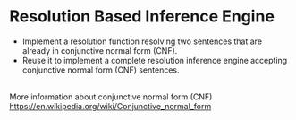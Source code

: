 # Resolution Based Inference Engine
- Implement a resolution function resolving two sentences that are already in conjunctive normal form (CNF).
- Reuse it to implement a complete resolution inference engine accepting conjunctive normal form (CNF) sentences.<br><br>

More information about conjunctive normal form (CNF)<br>
https://en.wikipedia.org/wiki/Conjunctive_normal_form
